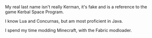 My real last name isn't really Kerman, it's fake and is a reference to the game Kerbal Space Program.

I know Lua and Concurnas, but am most proficient in Java.

I spend my time modding Minecraft, with the Fabric modloader.


<!--
**Devan-Kerman/Devan-Kerman** is a ✨ _special_ ✨ repository because its `README.md` (this file) appears on your GitHub profile.

Here are some ideas to get you started:

- 🔭 I’m currently working on ...
- 🌱 I’m currently learning ...
- 👯 I’m looking to collaborate on ...
- 🤔 I’m looking for help with ...
- 💬 Ask me about ...
- 📫 How to reach me: ...
- 😄 Pronouns: ...
- ⚡ Fun fact: ...
-->
